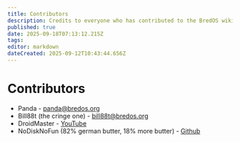 ```yaml
---
title: Contributors
description: Credits to everyone who has contributed to the BredOS wiki!
published: true
date: 2025-09-18T07:13:12.215Z
tags:
editor: markdown
dateCreated: 2025-09-12T10:43:44.656Z
---
```


# Contributors

- Panda - <panda@bredos.org>
- Bill88t (the cringe one) - <bill88t@bredos.org>
- DroidMaster - [YouTube](https://www.youtube.com/@LinuxDroidMaster)
- NoDiskNoFun (82% german butter, 18% more butter) - [Github](https://github.com/nodisknofun)